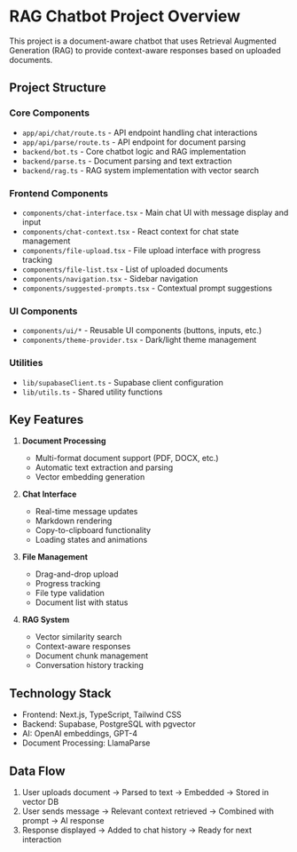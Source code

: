 # RAG Chatbot Project Overview

This project is a document-aware chatbot that uses Retrieval Augmented Generation (RAG) to provide context-aware responses based on uploaded documents.

## Project Structure

### Core Components

- `app/api/chat/route.ts` - API endpoint handling chat interactions
- `app/api/parse/route.ts` - API endpoint for document parsing
- `backend/bot.ts` - Core chatbot logic and RAG implementation
- `backend/parse.ts` - Document parsing and text extraction
- `backend/rag.ts` - RAG system implementation with vector search

### Frontend Components

- `components/chat-interface.tsx` - Main chat UI with message display and input
- `components/chat-context.tsx` - React context for chat state management
- `components/file-upload.tsx` - File upload interface with progress tracking
- `components/file-list.tsx` - List of uploaded documents
- `components/navigation.tsx` - Sidebar navigation
- `components/suggested-prompts.tsx` - Contextual prompt suggestions

### UI Components

- `components/ui/*` - Reusable UI components (buttons, inputs, etc.)
- `components/theme-provider.tsx` - Dark/light theme management

### Utilities

- `lib/supabaseClient.ts` - Supabase client configuration
- `lib/utils.ts` - Shared utility functions

## Key Features

1. **Document Processing**
   - Multi-format document support (PDF, DOCX, etc.)
   - Automatic text extraction and parsing
   - Vector embedding generation

2. **Chat Interface**
   - Real-time message updates
   - Markdown rendering
   - Copy-to-clipboard functionality
   - Loading states and animations

3. **File Management**
   - Drag-and-drop upload
   - Progress tracking
   - File type validation
   - Document list with status

4. **RAG System**
   - Vector similarity search
   - Context-aware responses
   - Document chunk management
   - Conversation history tracking

## Technology Stack

- Frontend: Next.js, TypeScript, Tailwind CSS
- Backend: Supabase, PostgreSQL with pgvector
- AI: OpenAI embeddings, GPT-4
- Document Processing: LlamaParse

## Data Flow

1. User uploads document → Parsed to text → Embedded → Stored in vector DB
2. User sends message → Relevant context retrieved → Combined with prompt → AI response
3. Response displayed → Added to chat history → Ready for next interaction

